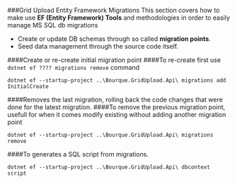 ﻿

###Grid Upload Entity Framework Migrations
This section covers how to make use __EF (Entity Framework) Tools__ and methodologies in order to easily manage MS SQL db migrations
* Create or update DB schemas through so called __migration points__.
* Seed data management through the source code itself.

####Create or re-create initial migration point
####To re-create first use `dotnet ef ???? migrations remove` command
~~~
dotnet ef --startup-project ..\Bourque.GridUpload.Api\ migrations add InitialCreate
~~~

####Removes the last migration, rolling back the code changes that were done for the latest migration.
####To remove the previous migration point, usefull for when it comes modify existing without adding another migration point
~~~
dotnet ef --startup-project ..\Bourque.GridUpload.Api\ migrations remove
~~~


####To generates a SQL script from migrations.
~~~
dotnet ef --startup-project ..\Bourque.GridUpload.Api\ dbcontext script
~~~
